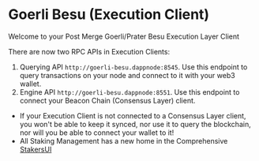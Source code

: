 # Goerli Besu (Execution Client)

Welcome to your Post Merge Goerli/Prater Besu Execution Layer Client

There are now two RPC APIs in Execution Clients:

1. Querying API `http://goerli-besu.dappnode:8545`. Use this endpoint to query transactions on your node and connect to it with your web3 wallet.
2. Engine API `http://goerli-besu.dappnode:8551`. Use this endpoint to connect your Beacon Chain (Consensus Layer) client.

- If your Execution Client is not connected to a Consensus Layer client, you won't be able to keep it synced, nor use it to query the blockchain, nor will you be able to connect your wallet to it!
- All Staking Management has a new home in the Comprehensive [StakersUI](http://my.dappnode/stakers/prater)
